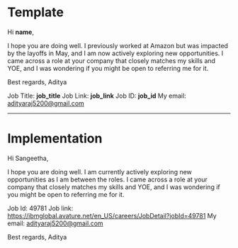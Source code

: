 # Template

Hi __name__,

I hope you are doing well. I previously worked at Amazon but was impacted by the layoffs in May, and I am now actively exploring new opportunities. I came across a role at your company that closely matches my skills and YOE, and I was wondering if you might be open to referring me for it.

Best regards,
Aditya

Job Title: __job_title__
Job Link: __job_link__
Job ID: __job_id__
My email: adityaraj5200@gmail.com



---
# Implementation

Hi Sangeetha,

I hope you are doing well. I am currently actively exploring new opportunities as I am between the roles. I came across a role at your company that closely matches my skills and YOE, and I was wondering if you might be open to referring me for it.

Job Id: 49781
Job link: https://ibmglobal.avature.net/en_US/careers/JobDetail?jobId=49781
My email: adityaraj5200@gmail.com

Best regards,
Aditya